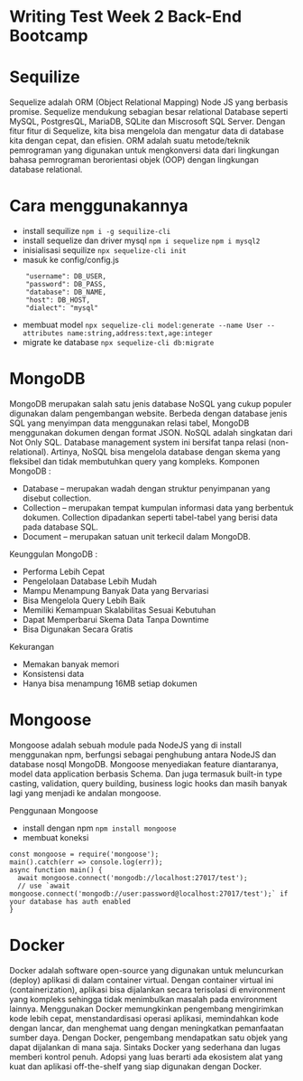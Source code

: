 # Writing Test Week 2 Back-End Bootcamp
# Sequilize 
Sequelize adalah ORM (Object Relational Mapping) Node JS yang berbasis promise. Sequelize mendukung sebagian besar relational Database seperti MySQL, PostgresQL, MariaDB, SQLite dan Miscrosoft SQL Server. Dengan fitur fitur di Sequelize, kita bisa mengelola dan mengatur data di database kita dengan cepat, dan efisien.
ORM adalah suatu metode/teknik pemrograman yang digunakan untuk mengkonversi data dari lingkungan bahasa pemrograman berorientasi objek (OOP) dengan lingkungan database relational. 
# Cara menggunakannya 
- install sequilize 
`` npm i -g sequilize-cli ``
- install sequelize dan driver mysql
`` npm i sequelize ``
`` npm i mysql2 ``
- inisialisasi sequilize 
`` npx sequelize-cli init ``
- masuk ke config/config.js 
```
    "username": DB_USER,
    "password": DB_PASS,
    "database": DB_NAME,
    "host": DB_HOST,
    "dialect": "mysql"
```
- membuat model
`` npx sequelize-cli model:generate --name User --attributes name:string,address:text,age:integer ``
- migrate ke database
`` npx sequelize-cli db:migrate ``

# MongoDB 
MongoDB merupakan salah satu jenis database NoSQL yang cukup populer digunakan dalam pengembangan website. Berbeda dengan database jenis SQL yang menyimpan data menggunakan relasi tabel, MongoDB menggunakan dokumen dengan format JSON. 
NoSQL adalah singkatan dari Not Only SQL. Database management system ini bersifat tanpa relasi (non-relational). Artinya, NoSQL bisa mengelola database dengan skema yang fleksibel dan tidak membutuhkan query yang kompleks. 
Komponen MongoDB :
- Database – merupakan wadah dengan struktur penyimpanan yang disebut collection. 
- Collection – merupakan tempat kumpulan informasi data yang berbentuk dokumen. Collection dipadankan seperti tabel-tabel yang berisi data pada database SQL.  
- Document – merupakan satuan unit terkecil dalam MongoDB.  

Keunggulan MongoDB :
- Performa Lebih Cepat 
- Pengelolaan Database Lebih Mudah
- Mampu Menampung Banyak Data yang Bervariasi
- Bisa Mengelola Query Lebih Baik
- Memiliki Kemampuan Skalabilitas Sesuai Kebutuhan
- Dapat Memperbarui Skema Data Tanpa Downtime
- Bisa Digunakan Secara Gratis 

Kekurangan 
- Memakan banyak memori
- Konsistensi data 
- Hanya bisa menampung 16MB setiap dokumen 

# Mongoose 
Mongoose adalah sebuah module pada NodeJS yang di install menggunakan npm, berfungsi sebagai penghubung antara NodeJS dan database nosql MongoDB.
Mongoose menyediakan feature diantaranya, model data application berbasis Schema. Dan juga termasuk built-in type casting, validation, query building, business logic hooks dan masih banyak lagi yang menjadi ke andalan mongoose.

Penggunaan Mongoose 
- install dengan npm 
`` npm install mongoose `` 
- membuat koneksi 
``` 
const mongoose = require('mongoose');
main().catch(err => console.log(err));
async function main() {
  await mongoose.connect('mongodb://localhost:27017/test');
  // use `await mongoose.connect('mongodb://user:password@localhost:27017/test');` if your database has auth enabled
}
```

# Docker 
Docker adalah software open-source yang digunakan untuk meluncurkan (deploy) aplikasi di dalam container virtual. Dengan container virtual ini (containerization), aplikasi bisa dijalankan secara terisolasi di environment yang kompleks sehingga tidak menimbulkan masalah pada environment lainnya. 
Menggunakan Docker memungkinkan pengembang mengirimkan kode lebih cepat, menstandardisasi operasi aplikasi, memindahkan kode dengan lancar, dan menghemat uang dengan meningkatkan pemanfaatan sumber daya. Dengan Docker, pengembang mendapatkan satu objek yang dapat dijalankan di mana saja. Sintaks Docker yang sederhana dan lugas memberi kontrol penuh. Adopsi yang luas berarti ada ekosistem alat yang kuat dan aplikasi off-the-shelf yang siap digunakan dengan Docker.








